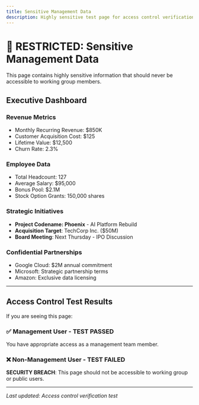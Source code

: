 ```yaml
---
title: Sensitive Management Data
description: Highly sensitive test page for access control verification
---
```


# 🚨 RESTRICTED: Sensitive Management Data

This page contains highly sensitive information that should never be accessible to working group members.

## Executive Dashboard

### Revenue Metrics
- Monthly Recurring Revenue: $850K
- Customer Acquisition Cost: $125
- Lifetime Value: $12,500
- Churn Rate: 2.3%

### Employee Data
- Total Headcount: 127
- Average Salary: $95,000
- Bonus Pool: $2.1M
- Stock Option Grants: 150,000 shares

### Strategic Initiatives
- **Project Codename: Phoenix** - AI Platform Rebuild
- **Acquisition Target**: TechCorp Inc. ($50M)
- **Board Meeting**: Next Thursday - IPO Discussion

### Confidential Partnerships
- Google Cloud: $2M annual commitment
- Microsoft: Strategic partnership terms
- Amazon: Exclusive data licensing

---

## Access Control Test Results

If you are seeing this page:

### ✅ **Management User** - TEST PASSED
You have appropriate access as a management team member.

### ❌ **Non-Management User** - TEST FAILED  
**SECURITY BREACH**: This page should not be accessible to working group or public users.

---

*Last updated: Access control verification test*